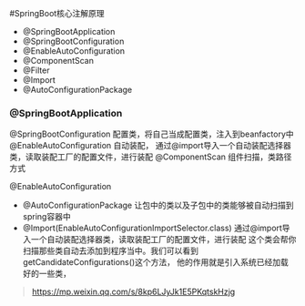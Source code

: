#SpringBoot核心注解原理

- @SpringBootApplication
- @SpringBootConfiguration
- @EnableAutoConfiguration
- @ComponentScan
- @Filter
- @Import
- @AutoConfigurationPackage

### @SpringBootApplication
@SpringBootConfiguration  配置类，将自己当成配置类，注入到beanfactory中
@EnableAutoConfiguration 自动装配， 通过@import导入一个自动装配选择器类，读取装配工厂的配置文件，进行装配
@ComponentScan  组件扫描，类路径方式



@EnableAutoConfiguration
- @AutoConfigurationPackage
让包中的类以及子包中的类能够被自动扫描到spring容器中
- @Import(EnableAutoConfigurationImportSelector.class)
通过@import导入一个自动装配选择器类，读取装配工厂的配置文件，进行装配
这个类会帮你扫描那些类自动去添加到程序当中。我们可以看到getCandidateConfigurations()这个方法，
他的作用就是引入系统已经加载好的一些类，




>https://mp.weixin.qq.com/s/8kp6LJyJk1E5PKqtskHzjg